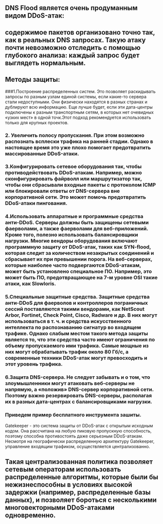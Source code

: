 ## DNS Flood является очень продуманным видом DDoS-атак:
## содержимое пакетов организовано точно так, как в реальных DNS запросах. Такую атаку почти невозможно отследить с помощью глубокого анализа: каждый запрос будет выглядеть нормальным. 

## Методы защиты: 

###1.Построение распределенных систем. Это позволяет раскидывать запросы по разным узлам единой системы, если какие-то сервера стали недоступными. 
Они физически находятся в разных странах и дублируют всю информацию. Еще лучше будет, если эти дата-центры подключены к разным транспортным сетям, в которых нет очевидных «узких мест» в одной точк.Этот подход рекомендуется использовать только для крупных проектов. 

### 2. Увеличить полосу пропускания. При этом возможно распознать всплески трафика на ранней стадии. Однако в настоящее время это уже плохо помогает предотвратить массированные DDoS-атаки.

### 3.Конфигурировать сетевое оборудования так, чтобы противодействовать DDoS-атакам. Например, можно сконфигурировать файрволл или маршрутизатор так, чтобы они сбрасывали входные пакеты с протоколом ICMP или блокировали ответы от DNS-сервера вне корпоративной сети. Это может помочь предотвратить DDoS-атаки пингования.

### 4.Использовать аппаратные и программные средства анти-DDoS. Серверы должны быть защищены сетевыми фаерволами, а также фаерволами для веб-приложений. Кроме того, полезно использовать балансировщики нагрузки. Многие вендоры оборудования включают программную защиту от DDoS-атак, таких как SYN-flood, которая следит за количеством незакрытых соединений и сбрасывает их при превышении порога. На веб-серверах, которые наиболее часто подвергаются DDoS-атакам, может быть установлено специальное ПО. Например, это может быть ПО, предотвращающее на 7-м уровне OSI такие атаки, как Slowloris.

### 5.Специальные защитные средства. Защитные средства анти-DDoS для фаерволов и контроллеров пограничных сессий поставляются такими вендорами, как NetScout Arbor, Fortinet, Check Point, Cisco, Radware и др. В них могут использоваться в т. ч. и средства искусственного интеллекта по распознаванию сигнатур во входящем трафике. Однако слабым местом такого метода защиты является то, что эти средства часто имеют ограничения по объему пропускаемого ими трафика. Самые мощные из них могут обрабатывать трафик около 80 Гб/с, а современные техники DDoS-атак могут превосходить и этот уровень трафика.

### 6.Защита DNS-сервера. Не следует забывать и о том, что злоумышленники могут атаковать веб-серверы не напрямую, а «положив» DNS-сервер корпоративной сети. Поэтому важно резервировать DNS-серверы, располагая их в разных дата-центрах с балансировщиками нагрузки.

### Приведем пример бесплатного инструмента зашиты.
Gatekeeper - это система защиты от DDoS-атак с открытым исходным кодом. Она рассчитана на любую пиковую пропускную способность, поэтому способна противостоять даже серьезным DDoS-атакам. Несмотря на географически распределенную архитектуру Gatekeeper, управление  входящим трафиком, осуществляется  централизованно. 

## Такая централизованная политика позволяет сетевым операторам использовать распределенные алгоритмы, которые были бы нежизнеспособны в условиях высокой задержки (например, распределенные базы данных), и позволяет бороться с несколькими многовекторными DDoS-атаками одновременно.
